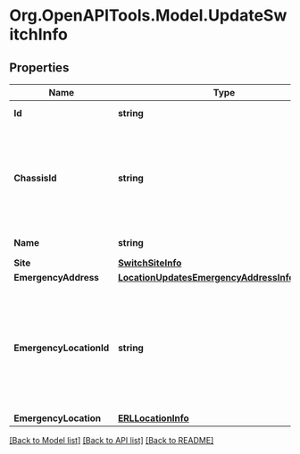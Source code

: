 
# Org.OpenAPITools.Model.UpdateSwitchInfo

## Properties

Name | Type | Description | Notes
------------ | ------------- | ------------- | -------------
**Id** | **string** | internal identifier of a switch | [optional] 
**ChassisId** | **string** | Unique identifier of a network switch. The supported formats are: XX:XX:XX:XX:XX:XX (symbols 0-9 and A-F) for MAC address and X.X.X.X for IP address (symbols 0-255) | [optional] 
**Name** | **string** | Name of a network switch | [optional] 
**Site** | [**SwitchSiteInfo**](SwitchSiteInfo.md) |  | [optional] 
**EmergencyAddress** | [**LocationUpdatesEmergencyAddressInfoRequest**](LocationUpdatesEmergencyAddressInfoRequest.md) |  | [optional] 
**EmergencyLocationId** | **string** | Deprecated. Emergency response location (address) internal identifier. Only one of a pair &#x60;emergencyAddress&#x60; or &#x60;emergencyLocationId&#x60; should be specified, otherwise the error is returned | [optional] 
**EmergencyLocation** | [**ERLLocationInfo**](ERLLocationInfo.md) |  | [optional] 

[[Back to Model list]](../README.md#documentation-for-models)
[[Back to API list]](../README.md#documentation-for-api-endpoints)
[[Back to README]](../README.md)

